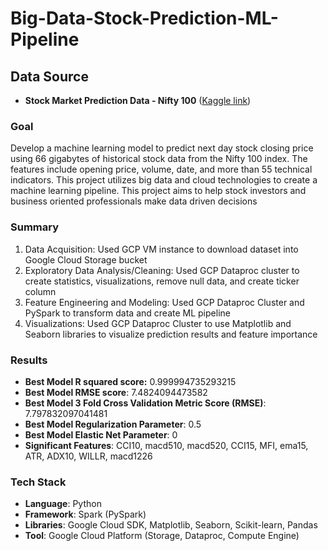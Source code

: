 # Big-Data-Stock-Prediction-ML-Pipeline
## Data Source
- **Stock Market Prediction Data - Nifty 100** ([Kaggle link](https://www.kaggle.com/datasets/debashis74017/stock-market-data-nifty-50-stocks-1-min-data/data))

### Goal
Develop a machine learning model to predict next day stock closing price using 66 gigabytes of historical stock data from the Nifty 100 index. The features include opening price, volume, date, and more than 55 technical indicators. This project utilizes big data and cloud technologies to create a machine learning pipeline. This project aims to help stock investors and business oriented professionals make data driven decisions

### Summary
1. Data Acquisition: Used GCP VM instance to download dataset into Google Cloud Storage bucket
2. Exploratory Data Analysis/Cleaning: Used GCP Dataproc cluster to create statistics, visualizations, remove null data, and create ticker column
3. Feature Engineering and Modeling: Used GCP Dataproc Cluster and PySpark to transform data and create ML pipeline
4. Visualizations: Used GCP Dataproc Cluster to use Matplotlib and Seaborn libraries to visualize prediction results and feature importance

### Results
- **Best Model R squared score:**  0.999994735293215
- **Best Model RMSE score**: 7.4824094473582
- **Best Model 3 Fold Cross Validation Metric Score (RMSE)**: 7.797832097041481
- **Best Model Regularization Parameter**: 0.5
- **Best Model Elastic Net Parameter**: 0
- **Significant Features**: CCI10, macd510, macd520, CCI15, MFI, ema15, ATR, ADX10, WILLR, macd1226

### Tech Stack
- **Language**: Python
- **Framework**: Spark (PySpark)
- **Libraries**: Google Cloud SDK, Matplotlib, Seaborn, Scikit-learn, Pandas
- **Tool**: Google Cloud Platform (Storage, Dataproc, Compute Engine)
